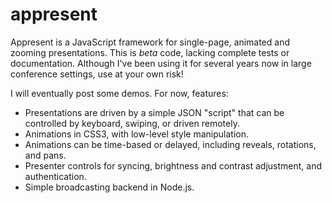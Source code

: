 # appresent

Appresent is a JavaScript framework for single-page, animated and zooming presentations. This is *beta* code, lacking complete tests or documentation.
Although I've been using it for several years now in large conference settings, use at your own risk!

I will eventually post some demos. For now, features:

* Presentations are driven by a simple JSON "script" that can be controlled by keyboard, swiping, or driven remotely.
* Animations in CSS3, with low-level style manipulation.
* Animations can be time-based or delayed, including reveals, rotations, and pans.
* Presenter controls for syncing, brightness and contrast adjustment, and authentication.
* Simple broadcasting backend in Node.js.

